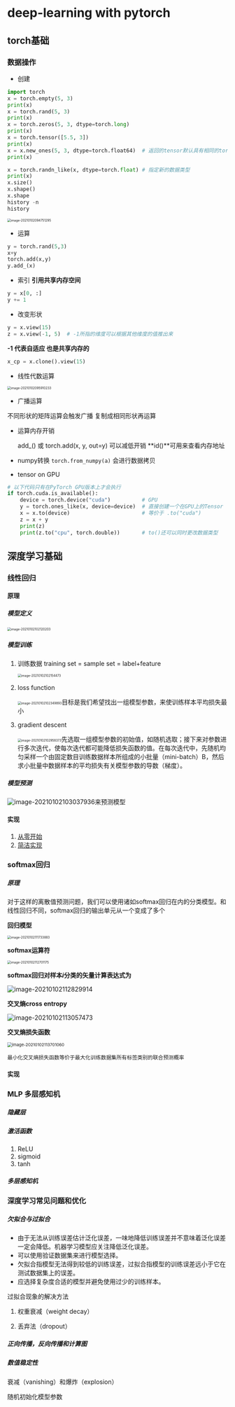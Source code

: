 # deep-learning with pytorch

## torch基础

### 数据操作

- 创建

```python
import torch
x = torch.empty(5, 3)
print(x)
x = torch.rand(5, 3)
print(x)
x = torch.zeros(5, 3, dtype=torch.long)
print(x)
x = torch.tensor([5.5, 3])
print(x)
x = x.new_ones(5, 3, dtype=torch.float64)  # 返回的tensor默认具有相同的torch.dtype和
print(x)

x = torch.randn_like(x, dtype=torch.float) # 指定新的数据类型
print(x)
x.size()
x.shape()
x.shape
history -n
history
```

<img src="./assets/image-20210102094751295.png" alt="image-20210102094751295" style="zoom:50%;" />



- 运算

```python
y = torch.rand(5,3)
x+y
torch.add(x,y)
y.add_(x)
```

- 索引  **引用共享内存空间**

```python
y = x[0, :]
y += 1
```

- 改变形状

```python
y = x.view(15)
z = x.view(-1, 5)  # -1所指的维度可以根据其他维度的值推出来
```

 **-1 代表自适应 也是共享内存的**

```python
x_cp = x.clone().view(15)
```

- 线性代数运算

<img src="./assets/image-20210102095910233.png" alt="image-20210102095910233" style="zoom: 50%;" />

- 广播运算

不同形状的矩阵运算会触发广播 复制成相同形状再运算

- 运算内存开销

  add_() 或 torch.add(x, y, out=y) 可以减低开销 **id()**可用来查看内存地址

- numpy转换 `torch.from_numpy(a)` 会进行数据拷贝

- tensor on GPU

```python
# 以下代码只有在PyTorch GPU版本上才会执行
if torch.cuda.is_available():
    device = torch.device("cuda")          # GPU
    y = torch.ones_like(x, device=device)  # 直接创建一个在GPU上的Tensor
    x = x.to(device)                       # 等价于 .to("cuda")
    z = x + y
    print(z)
    print(z.to("cpu", torch.double))       # to()还可以同时更改数据类型
```



## 深度学习基础

### 线性回归

#### 原理

##### 模型定义

<img src="./assets/image-20210102102120203.png" alt="image-20210102102120203" style="zoom:50%;" />

##### 模型训练

1. 训练数据 training set =  sample set = label+feature

   <img src="./assets/image-20210102102154473.png" alt="image-20210102102154473" style="zoom: 50%;" />

2. loss function

   <img src="./assets/image-20210102102349893.png" alt="image-20210102102349893" style="zoom:50%;" />目标是我们希望找出一组模型参数，来使训练样本平均损失最小

3. gradient descent

   <img src="./assets/image-20210102102958373.png" alt="image-20210102102958373" style="zoom:50%;" />先选取一组模型参数的初始值，如随机选取；接下来对参数进行多次迭代，使每次迭代都可能降低损失函数的值。在每次迭代中，先随机均匀采样一个由固定数目训练数据样本所组成的小批量（mini-batch）B，然后求小批量中数据样本的平均损失有关模型参数的导数（梯度）。



##### 模型预测

![image-20210102103037936](./assets/image-20210102103037936.png)来预测模型

#### 实现

1.  [从零开始](http://tazimie.xyz/liner_1.py)
2.  [简洁实现](http://tazimie.xyz/liner_2.py)



### softmax回归

##### 原理

对于这样的离散值预测问题，我们可以使用诸如softmax回归在内的分类模型。和线性回归不同，softmax回归的输出单元从一个变成了多个

**回归模型**

<img src="./assets/image-20210102111733883.png" alt="image-20210102111733883" style="zoom:50%;" />

**softmax运算符**

<img src="./assets/image-20210102112701175.png" alt="image-20210102112701175" style="zoom:50%;" />

**softmax回归对样本*i*分类的矢量计算表达式为**

![image-20210102112829914](./assets/image-20210102112829914.png)

**交叉熵cross entropy**

![image-20210102113057473](./assets/image-20210102113057473.png)

**交叉熵损失函数**

<img src="./assets/image-20210102113701060.png" alt="image-20210102113701060" style="zoom: 67%;" />

`最小化交叉熵损失函数等价于最大化训练数据集所有标签类别的联合预测概率`

#### 实现



### MLP 多层感知机

##### 隐藏层

##### 激活函数

1. ReLU
2. sigmoid
3. tanh

##### 多层感知机





### 深度学习常见问题和优化

##### 欠拟合与过拟合

- 由于无法从训练误差估计泛化误差，一味地降低训练误差并不意味着泛化误差一定会降低。机器学习模型应关注降低泛化误差。
- 可以使用验证数据集来进行模型选择。
- 欠拟合指模型无法得到较低的训练误差，过拟合指模型的训练误差远小于它在测试数据集上的误差。
- 应选择复杂度合适的模型并避免使用过少的训练样本。

过拟合现象的解决方法

1. 权重衰减（weight decay）

2. 丢弃法（dropout）

##### 正向传播，反向传播和计算图



##### 数值稳定性

衰减（vanishing）和爆炸（explosion）

随机初始化模型参数

